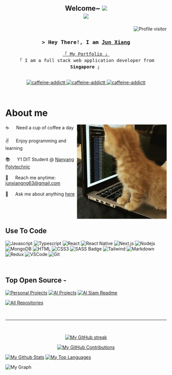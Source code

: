 <!-- Pre-header -->
<h2 align="center">
  Welcome~
  <img src="https://media.giphy.com/media/hvRJCLFzcasrR4ia7z/giphy.gif" width="28">

  <br>

  <a href="https://github.com/caffeine-addictt">
    <img src="https://readme-typing-svg.herokuapp.com/?lines=Self%20Taught%20Programmer;Front%20End%20Developer;5%2B%20years%20of%20coding%20experience;Always%20learning%20new%20things&center=true&width=380&height=45" />
  </a>
</h2>



<a href="https://komarev.com/ghpvc/?username=caffeine-addictt">
  <img align="right" src="https://komarev.com/ghpvc/?username=caffeine-addictt&label=Visitors&color=0e75b6&style=flat" alt="Profile visitor" />
</a>

<br>


<!-- Intro  -->
<h3 align="center">
  <samp>
    &gt; Hey There!, I am
    <b><a target="_blank" href="https://portfolio.nekochida.com">Jun Xiang</a></b>
  </samp>
</h3>

<p align="center"> 
  <samp>
    <a href="https://portfolio.nekochida.com">「 My Portfolio 」</a>
    <br>
    「 I am a full stack web application developer from <b>Singapore</b> 」
    <br>
    <br>
  </samp>
</p>

<p align="center">
 <a href="https://portfolio.nekochida.com" target="_blank">
  <img src="https://img.shields.io/badge/Website-DC143C?style=for-the-badge&logo=medium&logoColor=white" alt="caffeine-addictt" />
 </a>
 <a href="https://www.linkedin.com/in/ngjx" target="_blank">
  <img src="https://img.shields.io/badge/LinkedIn-0077B5?style=for-the-badge&logo=linkedin&logoColor=white" alt="caffeine-addictt"/>
 </a> 
 <a href="https://www.instagram.com/impurecaffeine/" target="_blank">
  <img src="https://img.shields.io/badge/Instagram-fe4164?style=for-the-badge&logo=instagram&logoColor=white" alt="caffeine-addictt" />
 </a> 
</p>

<br />


<!-- About Section -->
 # About me
 
<p>
  <img align="right" width="280" src="assets/cat.gif" alt="Coding gif" />
  
  ☕ &emsp; Need a cup of coffee a day<br/><br/>
  ✌️ &emsp; Enjoy programming and learning <br/><br/>
  📚 &emsp; Y1 DIT Student @ <a href="https://www.nyp.edu.sg" target="_blank">Nanyang Polytechnic</a> <br/><br/>
  📧 &emsp; Reach me anytime: junxiangng63@gmail.com<br/><br/>
  💬 &emsp; Ask me about anything [here](https://github.com/caffeine-addictt/caffeine-addictt/issues)
</p>

<br/>
<br/>
<br/>


## Use To Code

![Javascript](https://img.shields.io/badge/Javascript-F0DB4F?style=for-the-badge&labelColor=black&logo=javascript&logoColor=F0DB4F)
![Typescript](https://img.shields.io/badge/Typescript-007acc?style=for-the-badge&labelColor=black&logo=typescript&logoColor=007acc)
![React](https://img.shields.io/badge/-React-61DBFB?style=for-the-badge&labelColor=black&logo=react&logoColor=61DBFB)
![React Native](https://img.shields.io/badge/React_Native-20232A?style=for-the-badge&logo=react&logoColor=61DAFB)
![Next.js](https://img.shields.io/badge/next.js-000000?style=for-the-badge&logo=nextdotjs&logoColor=white)
![Nodejs](https://img.shields.io/badge/Nodejs-3C873A?style=for-the-badge&labelColor=black&logo=node.js&logoColor=3C873A)
![MongoDB](https://img.shields.io/badge/MongoDB-4EA94B?style=for-the-badge&logo=mongodb&logoColor=white)
![HTML](https://img.shields.io/badge/HTML5-E34F26?style=for-the-badge&logo=html5&logoColor=white)
![CSS3](https://img.shields.io/badge/CSS3-1572B6?style=for-the-badge&logo=css3&logoColor=white)
![SASS Badge](https://img.shields.io/badge/Sass-CC6699?style=for-the-badge&logo=sass&logoColor=white)
![Tailwind](https://img.shields.io/badge/Tailwind_CSS-092749?style=for-the-badge&logo=tailwindcss&logoColor=06B6D4&labelColor=000000)
![Markdown](https://img.shields.io/badge/Markdown-000000?style=for-the-badge&logo=markdown&logoColor=white)
![Redux](https://img.shields.io/badge/Redux-593D88?style=for-the-badge&logo=redux&logoColor=white)
![VSCode](https://img.shields.io/badge/Visual_Studio-0078d7?style=for-the-badge&logo=visual%20studio&logoColor=white)
![Git](https://img.shields.io/badge/Git-F05032?style=for-the-badge&logo=git&logoColor=white)

<br/>


## Top Open Source -
[![Personal Projects](https://github-readme-stats.vercel.app/api/pin/?username=caffeine-addictt&repo=personal-projects&border_color=7F3FBF&bg_color=0D1117&title_color=C9D1D9&text_color=8B949E&icon_color=7F3FBF)](https://github.com/caffeine-addictt/personal-projects)
[![AI Projects](https://github-readme-stats.vercel.app/api/pin/?username=caffeine-addictt&repo=picture-recognition-ai&border_color=7F3FBF&bg_color=0D1117&title_color=C9D1D9&text_color=8B949E&icon_color=7F3FBF)](https://github.com/caffeine-addictt/picture-recognition-ai)
[![Al Siam Readme](https://github-readme-stats.vercel.app/api/pin/?username=caffeine-addictt&repo=caffeine-addictt&border_color=7F3FBF&bg_color=0D1117&title_color=C9D1D9&text_color=8B949E&icon_color=7F3FBF)](https://github.com/caffeine-addictt/caffeine-addictt)

<p align="left">
  <a href="https://github.com/caffeine-addictt?tab=repositories" target="_blank"><img alt="All Repositories" title="All Repositories" src="https://img.shields.io/badge/-All%20Repos-2962FF?style=for-the-badge&logo=koding&logoColor=white"/></a>
</p>

<br/>
<hr/>
<br/>


<p align="center">
  <a href="https://github.com/caffeine-addictt">
    <img src="https://github-readme-streak-stats.herokuapp.com/?user=caffeine-addictt&theme=radical&border=7F3FBF&background=0D1117" alt="My GitHub streak"/>
  </a>
</p>

<p align="center">
  <a href="https://github.com/caffeine-addictt">
    <img src="https://github-profile-summary-cards.vercel.app/api/cards/profile-details?username=caffeine-addictt&theme=radical" alt="My GitHub Contributions"/>
  </a>
</p>

<a> 
  <a href="https://github.com/caffeine-addictt"><img alt="My Github Stats" src="https://denvercoder1-github-readme-stats.vercel.app/api?username=caffeine-addictt&show_icons=true&count_private=true&theme=react&border_color=7F3FBF&bg_color=0D1117&title_color=F85D7F&icon_color=F8D866" height="192px" width="49.5%"/></a>
  <a href="https://github.com/caffeine-addictt"><img alt="My Top Languages" src="https://denvercoder1-github-readme-stats.vercel.app/api/top-langs/?username=caffeine-addictt&langs_count=8&layout=compact&theme=react&border_color=7F3FBF&bg_color=0D1117&title_color=F85D7F&icon_color=F8D866" height="192px" width="49.5%"/></a>
  <br/>
</a>


![My Graph](https://github-readme-activity-graph.vercel.app/graph?username=caffeine-addictt&custom_title=Jun%20Xiang's%20GitHub%20Activity%20Graph&bg_color=0D1117&color=7F3FBF&line=7F3FBF&point=7F3FBF&area_color=FFFFFF&title_color=FFFFFF&area=true)
